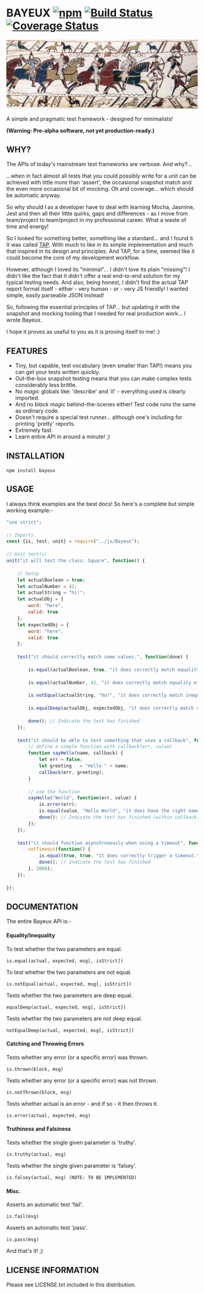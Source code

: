 # BAYEUX [![npm](https://img.shields.io/npm/v/bayeux.svg)]() [![Build Status](https://travis-ci.org/kasargeant/bayeux.svg?branch=master)](https://travis-ci.org/kasargeant/tinter)  [![Coverage Status](https://coveralls.io/repos/github/kasargeant/bayeux/badge.svg?branch=master)](https://coveralls.io/github/kasargeant/bayeux?branch=master)

![Bayeux](/docs/img/bayeux_tapestry.png)

A simple and pragmatic test framework - designed for minimalists!

**(Warning: Pre-alpha software, not yet production-ready.)**

## WHY?

The APIs of today's mainstream test frameworks are verbose.  And why?...

...when in fact almost all tests that you could possibly write for a unit can be achieved with little more than 'assert', the occasional snapshot match and the even more occasional bit of mocking.  Oh and coverage... which should be automatic anyway.

So why should I as a developer have to deal with learning Mocha, Jasmine, Jest and then all their little quirks, gaps and differences - as I move from team/project to team/project in my professional career.  What a waste of time and energy!

So I looked for something better, something like a standard... and I found it.  It was called [TAP](https://testanything.org/).  With much to like in its simple implementation and much that inspired in its design and principles.  And TAP, for a time, seemed like it could become the core of my development workflow.  

However, although I loved its "minimal"... I didn't love its plain "missing"!  I didn't like the fact that it didn't offer a real end-to-end solution for my typical testing needs. And also, being honest, I didn't find the actual TAP report format itself - either - very human - or - very JS friendly!  I wanted simple, easily parseable JSON instead!

So, following the essential principles of TAP... but updating it with the snapshot and mocking tooling that I needed for real production work... I wrote Bayeux.

I hope it proves as useful to you as it is proving itself to me! :)

## FEATURES

* Tiny, but capable, test vocabulary (even smaller than TAP!) means you can get your tests written quickly.
* Out-the-box snapshot testing means that you can make complex tests considerably less brittle.
* No *magic* globals like: 'describe' and 'it' - everything used is clearly imported. 
* And no *black magic* behind-the-scenes either!  Test code runs the same as ordinary code.
* Doesn't require a special test runner... although one's including for printing 'pretty' reports.
* Extremely fast.
* Learn entire API in around a minute! ;)


## INSTALLATION

    npm install bayeux

## USAGE

I always think examples are the best docs!  So here's a complete but simple working example:-

```javascript
"use strict";

// Imports
const {is, test, unit} = require("../js/Bayeux");

// Unit test(s)
unit("it will test the class: Square", function() {

    // Setup
    let actualBoolean = true;
    let actualNumber = 42;
    let actualString = "hi!";
    let actualObj = {
        word: "here",
        valid: true
    };
    let expectedObj = {
        word: "here",
        valid: true
    };

    test("it should correctly match some values.", function(done) {

        is.equal(actualBoolean, true, "it does correctly match equality of booleans.");

        is.equal(actualNumber, 42, "it does correctly match equality of numbers.");

        is.notEqual(actualString, "ho!", "it does correctly match inequality of strings.");

        is.equalDeep(actualObj, expectedObj, "it does correctly match deep equality of objects.");

        done(); // Indicate the test has finished
    });

    test("it should be able to test something that uses a callback", function(done) {
        // define a simple function with callback(err, value)
        function sayHello(name, callback) {
            let err = false;
            let greeting   = "Hello " + name;
            callback(err, greeting);
        }

        // use the function
        sayHello("World", function(err, value) {
            is.error(err);
            is.equal(value, "Hello World", "it does have the right name within the callback.");
            done(); // Indicate the test has finished (within callback)
        });
    });

    test("it should function asynchronously when using a timeout", function(done) {
        setTimeout(function() {
            is.equal(true, true, "it does correctly trigger a timeout.");
            done(); // Indicate the test has finished
        }, 2000);
    });

});
```

## DOCUMENTATION

The entire Bayeux API is:-

#### Equality/Inequality

To test whether the two parameters are equal.
    
    is.equal(actual, expected, msg[, isStrict])

To test whether the two parameters are not equal.
    
    is.notEqual(actual, expected, msg[, isStrict])

Tests whether the two parameters are deep equal.

    equalDeep(actual, expected, msg[, isStrict])

Tests whether the two parameters are not deep equal.

    notEqualDeep(actual, expected, msg[, isStrict])

#### Catching and Throwing Errors

Tests whether any error (or a specific error) was thrown.

    is.thrown(block, msg)

Tests whether any error (or a specific error) was not thrown.

    is.notThrown(block, msg)

Tests whether actual is an error - and if so - it then throws it.
 
    is.error(actual, expected, msg)

#### Truthiness and Falsiness

Tests whether the single given parameter is 'truthy'.

    is.truthy(actual, msg)

Tests whether the single given parameter is 'falsey'.

    is.falsey(actual, msg) (NOTE: TO BE IMPLEMENTED)

#### Misc.

Asserts an automatic test 'fail'.

    is.fail(msg)

Asserts an automatic test 'pass'.
    
    is.pass(msg)


And that's it! ;)

## LICENSE INFORMATION
 
 Please see LICENSE.txt included in this distribution.
 
